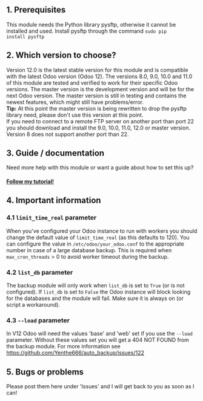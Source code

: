 ## 1. Prerequisites
This module needs the Python library pysftp, otherwise it cannot be installed and used. Install pysftp through the command <code>sudo pip install pysftp</code>

## 2. Which version to choose?
Version 12.0 is the latest stable version for this module and is compatible with the latest Odoo version (Odoo 12).
The versions 8.0, 9.0, 10.0 and 11.0 of this module are tested and verified to work for their specific Odoo versions. The master version is the development version and will be for the next Odoo version.
The master version is still in testing and contains the newest features, which might still have problems/error.<br/>
<b>Tip:</b> At this point the master version is being rewritten to drop the pysftp library need, please don't use this version at this point.<br/>
If you need to connect to a remote FTP server on another port than port 22 you should download and install the 9.0, 10.0, 11.0, 12.0 or master version. Version 8 does not support another port than 22.

## 3. Guide / documentation
Need more help with this module or want a guide about how to set this up? <h4><a href="http://www.odoo.yenthevg.com/automated-backups-in-odoo/" target="_Blank">Follow my tutorial!</a></h4>

## 4. Important information
### 4.1 `limit_time_real` parameter
When you've configured your Odoo instance to run with workers you should change the default value of `limit_time_real` (as this defaults to 120). You can configure the value in `/etc/odoo/your_odoo.conf` to the appropriate number in case of a large database backup. This is required when `max_cron_threads` > 0 to avoid worker timeout during the backup.

### 4.2 `list_db` parameter
The backup module will only work when `list_db` is set to `True` (or is not configured). If `list_db` is set to `False` the Odoo instance will block looking for the databases and the module will fail. Make sure it is always on (or script a workaround).

### 4.3 `--load` parameter
In V12 Odoo will need the values 'base' and 'web' set if you use the `--load` parameter. Without these values set you will get a 404 NOT FOUND from the backup module.
For more information see https://github.com/Yenthe666/auto_backup/issues/122

## 5. Bugs or problems
Please post them here under 'Issues' and I will get back to you as soon as I can!
